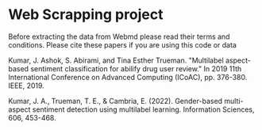 # Web Scrapping project 

Before extracting the data from Webmd please read their terms and conditions.
Please cite these papers if you are using this code or data

Kumar, J. Ashok, S. Abirami, and Tina Esther Trueman. "Multilabel aspect-based sentiment classification for abilify drug user review." In 2019 11th International Conference on Advanced Computing (ICoAC), pp. 376-380. IEEE, 2019.

Kumar, J. A., Trueman, T. E., & Cambria, E. (2022). Gender-based multi-aspect sentiment detection using multilabel learning. Information Sciences, 606, 453-468.


